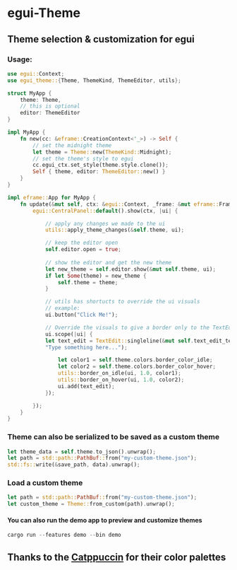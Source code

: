 # egui-Theme

## Theme selection & customization for egui

### Usage:

``` rust
use egui::Context;
use egui_theme::{Theme, ThemeKind, ThemeEditor, utils};

struct MyApp {
    theme: Theme,
    // this is optional
    editor: ThemeEditor
}

impl MyApp {
    fn new(cc: &eframe::CreationContext<'_>) -> Self {
        // set the midnight theme
        let theme = Theme::new(ThemeKind::Midnight);
        // set the theme's style to egui
        cc.egui_ctx.set_style(theme.style.clone());
        Self { theme, editor: ThemeEditor::new() }
    }
}

impl eframe::App for MyApp {
    fn update(&mut self, ctx: &egui::Context, _frame: &mut eframe::Frame) {
        egui::CentralPanel::default().show(ctx, |ui| {

            // apply any changes we made to the ui
            utils::apply_theme_changes(&self.theme, ui);

            // keep the editor open
            self.editor.open = true;
            
            // show the editor and get the new theme
            let new_theme = self.editor.show(&mut self.theme, ui);
            if let Some(theme) = new_theme {
                self.theme = theme;
            }

            // utils has shortucts to override the ui visuals
            // example:
            ui.button("Click Me!");

            // Override the visuals to give a border only to the TextEdit
            ui.scope(|ui| {
            let text_edit = TextEdit::singleline(&mut self.text_edit_text).hint_text(
            "Type something here...");

                let color1 = self.theme.colors.border_color_idle;
                let color2 = self.theme.colors.border_color_hover;
                utils::border_on_idle(ui, 1.0, color1);
                utils::border_on_hover(ui, 1.0, color2);
                ui.add(text_edit);
            });

        });
    }
}
```

### Theme can also be serialized to be saved as a custom theme

``` rust
let theme_data = self.theme.to_json().unwrap();
let path = std::path::PathBuf::from("my-custom-theme.json");
std::fs::write(&save_path, data).unwrap();
```

### Load a custom theme

``` rust
let path = std::path::PathBuf::from("my-custom-theme.json");
let custom_theme = Theme::from_custom(path).unwrap();
```

#### You can also run the demo app to preview and customize themes

``` rust
cargo run --features demo --bin demo
```

## Thanks to the [Catppuccin](https://github.com/catppuccin/catppuccin) for their color palettes